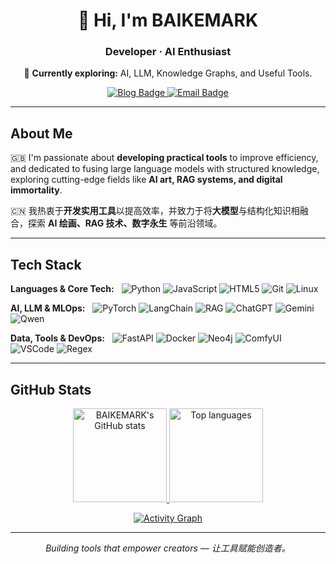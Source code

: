 <div align="center">
  <h1 align="center">👋 Hi, I'm <strong>BAIKEMARK</strong></h1>
  <h3 align="center">Developer · AI Enthusiast</h3>

  <p align="center">
    🌱 <strong>Currently exploring:</strong> AI, LLM, Knowledge Graphs, and Useful Tools.
  </p>

  <p align="center">
    <a href="https://blog.051088.xyz/">
      <img src="https://img.shields.io/badge/Blog-051088.xyz-00bfa5?style=for-the-badge&logo=wordpress&logoColor=white" alt="Blog Badge" />
    </a>
    <a href="mailto:mark-bai@qq.com"> 
      <img src="https://img.shields.io/badge/Email-Contact_Me-00bfa5?style=for-the-badge&logo=gmail&logoColor=white" alt="Email Badge" />
    </a>
  </p>
</div>

---

## About Me

🇬🇧 I'm passionate about **developing practical tools** to improve efficiency, and dedicated to fusing large language models with structured knowledge, exploring cutting-edge fields like **AI art, RAG systems, and digital immortality**.

🇨🇳 我热衷于**开发实用工具**以提高效率，并致力于将**大模型**与结构化知识相融合，探索 **AI 绘画、RAG 技术、数字永生** 等前沿领域。

---

## Tech Stack

<p>
  <strong>Languages & Core Tech:</strong>&nbsp;&nbsp;
  <img alt="Python" src="https://img.shields.io/badge/Python-3776AB?style=flat-square&logo=python&logoColor=white" />
  <img alt="JavaScript" src="https://img.shields.io/badge/JavaScript-F7DF1E?style=flat-square&logo=javascript&logoColor=black" />
  <img alt="HTML5" src="https://img.shields.io/badge/HTML5-E34F26?style=flat-square&logo=html5&logoColor=white" />
  <img alt="Git" src="https://img.shields.io/badge/Git-F05032?style=flat-square&logo=git&logoColor=white" />
  <img alt="Linux" src="https://img.shields.io/badge/Linux-FCC624?style=flat-square&logo=linux&logoColor=black" />
</p>
<p>
  <strong>AI, LLM & MLOps:</strong>&nbsp;&nbsp;
  <img alt="PyTorch" src="https://img.shields.io/badge/PyTorch-EE4C2C?style=flat-square&logo=pytorch&logoColor=white" />
  <img alt="LangChain" src="https://img.shields.io/badge/LangChain-00bfa5?style=flat-square&logo=langchain&logoColor=white" />
  <img alt="RAG" src="https://img.shields.io/badge/RAG-00bfa5?style=flat-square&logo=bookstack&logoColor=white" />
  <img alt="ChatGPT" src="https://img.shields.io/badge/ChatGPT-10A37F?style=flat-square&logo=openai&logoColor=white" />
  <img alt="Gemini" src="https://img.shields.io/badge/Gemini-8E8FFA?style=flat-square&logo=googlegemini&logoColor=white" />
  <img alt="Qwen" src="https://img.shields.io/badge/Qwen-FF6A00?style=flat-square&logo=alibabacloud&logoColor=white" />
</p>
<p>
  <strong>Data, Tools & DevOps:</strong>&nbsp;&nbsp;
  <img alt="FastAPI" src="https://img.shields.io/badge/FastAPI-009688?style=flat-square&logo=fastapi&logoColor=white" />
  <img alt="Docker" src="https://img.shields.io/badge/Docker-2496ED?style=flat-square&logo=docker&logoColor=white" />
  <img alt="Neo4j" src="https://img.shields.io/badge/Neo4j-008CC1?style=flat-square&logo=neo4j&logoColor=white" />
  <img alt="ComfyUI" src="https://img.shields.io/badge/ComfyUI-00bfa5?style=flat-square&logo=nodered&logoColor=white" />
  <img alt="VSCode" src="https://img.shields.io/badge/VSCode-007ACC?style=flat-square&logo=visualstudiocode&logoColor=white" />
  <img alt="Regex" src="https://img.shields.io/badge/Regex-00bfa5?style=flat-square&logo=regex&logoColor=white" />
</p>

---

## GitHub Stats

<p align="center">
  <a href="https://github.com/BAIKEMARK">
    <img height="150em" src="https://github-readme-stats.vercel.app/api?username=BAIKEMARK&show_icons=true&hide=prs,contribs&rank_icon=github&title_color=00bfa5&text_color=888888&icon_color=00bfa5&border_color=e1e4e8&bg_color=00000000" alt="BAIKEMARK's GitHub stats" />
    <img height="150em" src="https://github-readme-stats.vercel.app/api/top-langs/?username=BAIKEMARK&layout=compact&title_color=00bfa5&text_color=888888&border_color=e1e4e8&bg_color=00000000" alt="Top languages" />
  </a>
</p>
<p align="center">
  <a href="https://github.com/BAIKEMARK">
    <img src="https://github-readme-activity-graph.vercel.app/graph?username=BAIKEMARK&theme=github-compact&color=00bfa5&line=00bfa5&point=00bfa5&area=true&area_color=00bfa5" alt="Activity Graph" />
  </a>
</p>


---

<p align="center">
  <i>Building tools that empower creators — 让工具赋能创造者。</i>
</p>

